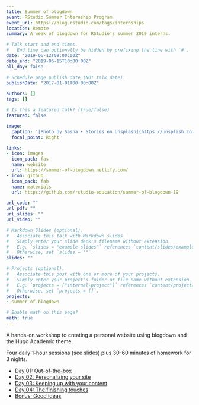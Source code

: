 ```yaml
---
title: Summer of blogdown
event: RStudio Summer Internship Program
event_url: https://blog.rstudio.com/tags/internships
location: Remote
summary: A week of blogdown for RStudio's summer 2019 interns.

# Talk start and end times.
#   End time can optionally be hidden by prefixing the line with `#`.
date: "2019-06-12T09:00:00Z"
date_end: "2019-06-15T10:00:00Z"
all_day: false

# Schedule page publish date (NOT talk date).
publishDate: "2017-01-01T00:00:00Z"

authors: []
tags: []

# Is this a featured talk? (true/false)
featured: false

image:
  caption: '[Photo by Sasha • Stories on Unsplash](https://unsplash.com/photos/xDiPfnd4CEY)'
  focal_point: Right

links:
- icon: images
  icon_pack: fas
  name: website
  url: https://summer-of-blogdown.netlify.com/
- icon: github
  icon_pack: fab
  name: materials
  url: https://github.com/rstudio-education/summer-of-blogdown-19

url_code: ""
url_pdf: ""
url_slides: ""
url_video: ""

# Markdown Slides (optional).
#   Associate this talk with Markdown slides.
#   Simply enter your slide deck's filename without extension.
#   E.g. `slides = "example-slides"` references `content/slides/example-slides.md`.
#   Otherwise, set `slides = ""`.
slides: ""

# Projects (optional).
#   Associate this post with one or more of your projects.
#   Simply enter your project's folder or file name without extension.
#   E.g. `projects = ["internal-project"]` references `content/project/deep-learning/index.md`.
#   Otherwise, set `projects = []`.
projects:
- summer-of-blogdown

# Enable math on this page?
math: true
---
```



A hands-on workshop to creating a personal website using blogdown and the Hugo Academic theme.

Four daily 1-hour sessions (see slides) plus 30-60 minutes of homework for 3 nights.

+ [Day 01: Out-of-the-box](https://summer-of-blogdown.netlify.com/day-01/)
+ [Day 02: Personalizing your site](https://summer-of-blogdown.netlify.com/day-02/)
+ [Day 03: Keeping up with your content](https://summer-of-blogdown.netlify.com/day-03/)
+ [Day 04: The finishing touches](https://summer-of-blogdown.netlify.com/day-04/)
+ [Bonus: Good ideas](https://summer-of-blogdown.netlify.com/bonus/)

